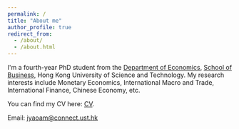```yaml
---
permalink: /
title: "About me"
author_profile: true
redirect_from: 
  - /about/
  - /about.html
---
```



I'm a fourth-year PhD student from the [Department of Economics](https://econ.hkust.edu.hk/homepage), [School of Business](https://bm.hkust.edu.hk/), Hong Kong University of Science and Technology. My research interests include Monetary Economics, International Macro and Trade, International Finance, Chinese Economy, etc.

You can find my CV here: [CV](https://www.dropbox.com/scl/fi/4fkebc98c7168xb4g5mpn/CV_Jingbo.pdf?rlkey=cbj5ylgbpilot96zgivdpfx28&st=g7yoc7s8&dl=0).

Email: jyaoam@connect.ust.hk


